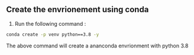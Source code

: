 ## Create the envrionement using conda

1. Run the following command : 

```bash
conda create -p venv python==3.8 -y
```
The above command will create a ananconda envrionment with python 3.8